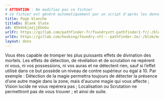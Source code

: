 ```yaml
---
# ATTENTION : Ne modifiez pas ce fichier
# Ce fichier est généré automatiquement par un script d'après les données du module Foundry VTT officiel et de sa traduction
title: Page blanche
titleEn: Blank Slate
id: 05k4nkjazjjEUoGu
urlFr: https://gitlab.com/pathfinder-fr/foundryvtt-pathfinder2-fr/-/blob/master/data/feats/05k4nkjazjjEUoGu.htm
urlEn: https://gitlab.com/hooking/foundry-vtt---pathfinder-2e/-/blob/master/packs/data/feats.db/blank-slate.json
layout: dons
---
```

Vous êtes capable de tromper les plus puissants effets de divination des mortels. Les effets de détection, de révélation et de scrutation ne repèrent ni vous, ni vos possessions, ni vos auras et ne détectent rien, sauf si l’effet utilisé dans ce but possède un niveau de contre supérieur ou égal à 10. Par exemple : Détection de la magie permettra toujours de détecter la présence d’une autre magie dans la zone, mais d'aucune magie qui vous affecte ; Vision lucide ne vous repérera pas ; Localisation ou Scrutation ne permettront pas de vous trouver ; et ainsi de suite.
